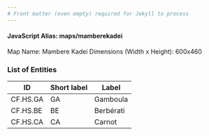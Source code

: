 ```yaml
---
# Front matter (even empty) required for Jekyll to process
---
```


#### JavaScript Alias: maps/mamberekadei

Map Name: Mambere Kadei
Dimensions (Width x Height): 600x460

### List of Entities

ID | Short label | Label
---|---|---|
CF.HS.GA|GA|Gamboula
CF.HS.BE|BE|Berbérati
CF.HS.CA|CA|Carnot
